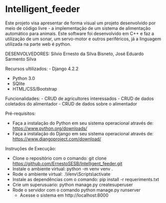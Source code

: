 # Intelligent_feeder
Este projeto visa apresentar de forma visual um projeto desenvolvido por meio de código livre - a implementação de um sistema de alimentação automático para animais. Este software foi desenvolvido em C++ e faz a utilização de um sonar, um servo-motor e outros periféricos, já a linguagem utilizada na parte web é python.  


DESENVOLVEDORES: Silvio Ernesto da Silva Bisneto, José Eduardo Sarmento Silva

Recursos ultilizados:
	- Django 4.2.2
  - Python 3.0
  - SQlite
  - HTML/CSS/Bootstrap

Funcionalidades:
	- CRUD de agricultores interessados
 	- CRUD de dados coletados do alimentador
	- CRUD de dados sobre o alimentador

 Pré-requisitos:
  - Faça a instalação do Python em seu sistema operacional através de: https://www.python.org/downloads/
  - Faça a instalação do Django em seu sistema operacional através de: https://www.djangoproject.com/download/

Instruções de Execução:
  - Clone o repositório com o comando: git clone https://github.com/ErnestoSESB/Intelligent_feeder.git
  - Instale o ambiente virtual: python -m venv venv .
  - Rode o ambiente virtual: .\Venv\Scripts\activate
  - Instale as dependências com o comando: pip install -r requeriments.txt
  - Crie um superusuario: python manage.py createsuperuser
  - Rode o servidor com o comando python manage.py runserver
	- Acesse o sistema em http://localhost:8000
    

 
